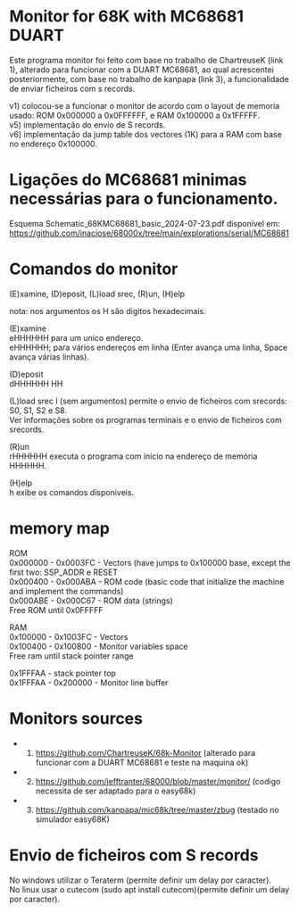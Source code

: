 # Monitor for 68K with MC68681 DUART
Este programa monitor foi feito com base no trabalho de ChartreuseK (link 1), alterado para funcionar com a DUART MC68681, ao qual acrescentei posteriormente, com base no trabalho de kanpapa (link 3), a funcionalidade de enviar ficheiros com s records.  

v1) colocou-se a funcionar o monitor de acordo com o layout de memoria usado: ROM 0x000000 a 0x0FFFFFF, e RAM 0x100000 a 0x1FFFFF.  
v5) implementação do envio de S records.  
v6) implementação da jump table dos vectores (1K) para a RAM com base no endereço 0x100000.  


# Ligações do MC68681 minimas necessárias para o funcionamento.
Esquema Schematic_68KMC68681_basic_2024-07-23.pdf disponivel em:
https://github.com/inaciose/68000x/tree/main/explorations/serial/MC68681

# Comandos do monitor 
(E)xamine, (D)eposit, (L)load srec, (R)un, (H)elp  

nota: nos argumentos os H são digitos hexadecimais.  

(E)xamine  
eHHHHHH para um unico endereço.  
eHHHHHH; para vários endereços em linha (Enter avança uma linha, Space avança várias linhas).  

(D)eposit  
dHHHHHH HH  

(L)load srec
l (sem argumentos) permite o envio de ficheiros com srecords: S0, S1, S2 e S8.  
Ver informações sobre os programas terminais e o envio de ficheiros com srecords.  

(R)un  
rHHHHHH executa o programa com inicio na endereço de memória HHHHHH.  

(H)elp  
h exibe os comandos disponiveis. 

# memory map
ROM  
0x000000 - 0x0003FC - Vectors (have jumps to 0x100000 base, except the first two: SSP_ADDR e RESET  
0x000400 - 0x000ABA - ROM code (basic code that initialize the machine and implement the commands)  
0x000ABE - 0x000C67 - ROM data (strings)  
Free ROM until 0x0FFFFF  

RAM  
0x100000 - 0x1003FC - Vectors  
0x100400 - 0x100800 - Monitor variables space  
Free ram until stack pointer range  

0x1FFFAA - stack pointer top  
0x1FFFAA - 0x200000 - Monitor line buffer  


# Monitors sources

- 1) https://github.com/ChartreuseK/68k-Monitor (alterado para funcionar com a DUART MC68681 e teste na maquina ok)
- 2) https://github.com/jefftranter/68000/blob/master/monitor/ (codigo necessita de ser adaptado para o easy68k)
- 3) https://github.com/kanpapa/mic68k/tree/master/zbug (testado no simulador easy68K)

# Envio de ficheiros com S records
No windows utilizar o Teraterm (permite definir um delay por caracter).  
No linux usar o cutecom (sudo apt install cutecom)(permite definir um delay por caracter).  

